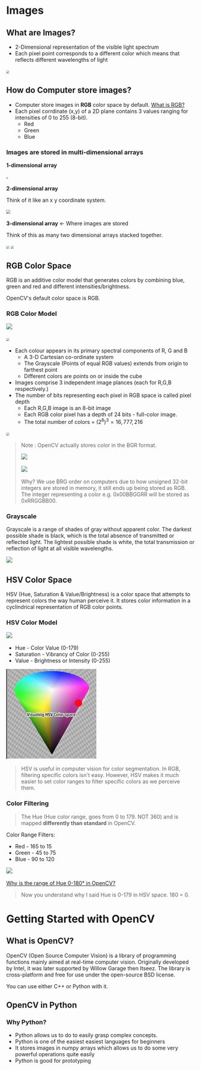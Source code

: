 # Images



## What are Images?

* 2-Dimensional representation of the visible light spectrum
* Each pixel point corresponds to a different color which means that reflects different wavelengths of light

<img src="https://i.imgur.com/Wp5yX3k.png" style="zoom:50%;" />



## How do Computer store images?

* Computer store images in **RGB** color space by default. [What is RGB?](https://en.wikipedia.org/wiki/RGB_color_model)
* Each pixel corrdinate (x,y) of a 2D plane contains 3 values ranging for intensities of 0 to 255 (8-bit).
  * Red
  * Green
  * Blue



### Images are stored in multi-dimensional arrays

**1-dimensional array**

<img src="https://www.mvps.net/docs/wp-content/uploads/2019/03/Array-data-structure.jpg" style="zoom:33%;" />

**2-dimensional array**

Think of it like an x y coordinate system.

<img src="https://www.tutorialspoint.com/cprogramming/images/two_dimensional_arrays.jpg" style="zoom:67%;" />

**3-dimensional array** <- Where images are stored

Think of this as many two dimensional arrays stacked together.

<img src="https://brohrer.github.io/images/image_processing/three_d_array.png" style="zoom:50%;" />

<img src="https://i.imgur.com/WfMGg6b.png" style="zoom:50%;" />





## RGB Color Space

RGB is an additive color model that generates colors by combining blue, green and red and different intensities/brightness.

OpenCV's default color space is RGB.



### RGB Color Model

![](https://i.gifer.com/ATYY.gif)

<img src="https://i.imgur.com/SL80B5f.png" style="zoom:50%;" />

* Each colour appears in its primary spectral components of R, G and B
  * A 3-D Cartesian co-ordinate system
  * The Grayscale (Points of equal RGB values) extends from origin to farthest point
  * Different colors are points on or inside the cube
* Images comprise 3 independent image plances (each for R,G,B respectively.)
* The number of bits representing each pixel in RGB space is called pixel depth
  * Each R,G,B image is an 8-bit image
  * Each RGB color pixel has a depth of 24 bits - full-color image.
  * The total number of colors = $(2^8)^3 = 16,777,216$



<img src="https://i.imgur.com/RKzvLDE.png" style="zoom:50%;" />



> Note : OpenCV actually stores color in the BGR format.
>
> 
>
> ![](https://developer.apple.com/library/archive/documentation/GraphicsImaging/Conceptual/drawingwithquartz2d/Art/color_profiles.gif)
>
> ![](https://caffe2.ai/static/images/tutorial-image-prep-BGR.png)
>
> Why? We use BRG order on computers due to how unsigned 32-bit integers are stored in memory, it still ends up being stored as RGB. The integer representing a color e.g. 0x00BBGGRR will be stored as 0xRRGGBB00.



### Grayscale

Grayscale is a range of shades of gray without apparent color. The darkest possible shade is black, which is the total absence of transmitted or reflected light. The lightest possible shade is white, the total transmission or reflection of light at all visible wavelengths.

![](https://1.bp.blogspot.com/-2wsOF9awhCQ/Vl8GqWa8OaI/AAAAAAAAA9s/iFjSnJc_m3A/s1600/grayscale.jpg)



## HSV Color Space

HSV (Hue, Saturation & Value/Brightness) is a color space that attempts to represent colors the way human perceive it. It stores color information in a cyclindrical representation of RGB color points.

### HSV Color Model

![](https://www.researchgate.net/profile/Ravindran_G/publication/321126312/figure/fig1/AS:561582682722304@1510903153364/llustration-of-the-HSV-Color-Space-B-Color-Feature-Extraction-Color-feature-is-extracted.png)

* Hue - Color Value (0-179)
* Saturation - Vibrancy of Color (0-255)
* Value - Brightness or Intensity (0-255)

![](https://raw.githubusercontent.com/shikitari/hsv_color/7bf85845e6f860e832c08493e9a1949cc8c29cf4/dist/demo.gif)

> HSV is useful in computer vision for color segmentation. In RGB, filtering specific colors isn't easy. However, HSV makes it much easier to set color ranges to filter specific colors as we perceive them.

### Color Filtering

> The Hue (Hue color range, goes from 0 to 179. NOT 360) and is mapped **differently than standard** in OpenCV.

Color Range Filters:

* Red - 165 to 15
* Green - 45 to 75
* Blue - 90 to 120

![](https://answers.opencv.org/upfiles/15186766673210035.png)

[Why is the range of Hue 0-180° in OpenCV?](https://stackoverflow.com/questions/16685707/why-is-the-range-of-hue-0-180-in-opencv)

> Now you understand why I said Hue is 0-179 in HSV space. 180 = 0.







# Getting Started with OpenCV



## What is OpenCV?

OpenCV (Open Source Computer Vision) is a library of programming functions mainly aimed at real-time computer vision. Originally developed by Intel, it was later supported by Willow Garage then Itseez. The library is cross-platform and free for use under the open-source BSD license.

You can use either C++ or Python with it.



## OpenCV in Python

### Why Python?

* Python allows us to do to easily grasp complex concepts.
* Python is one of the easiest easiest languages for beginners 
* It stores images in numpy arrays which allows us to do some very powerful operations quite easily
* Python is good for prototyping



